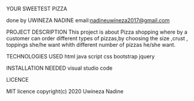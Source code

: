 YOUR SWEETEST PIZZA

done by UWINEZA NADINE
email:nadineuwineza2017@gmail.com

PROJECT DESCRIPTION
This project is about Pizza shopping where by a customer can order different types of pizzas,by choosing the size ,crust , toppings she/he want  whith different number of pizzas he/she want.

TECHNOLOGIES USED
html
java script
css
bootstrap
jquery

 INSTALLATION NEEDED
 visual studio code

 LICENCE

 MIT licence
 copyright(c) 2020 Uwineza Nadine

 